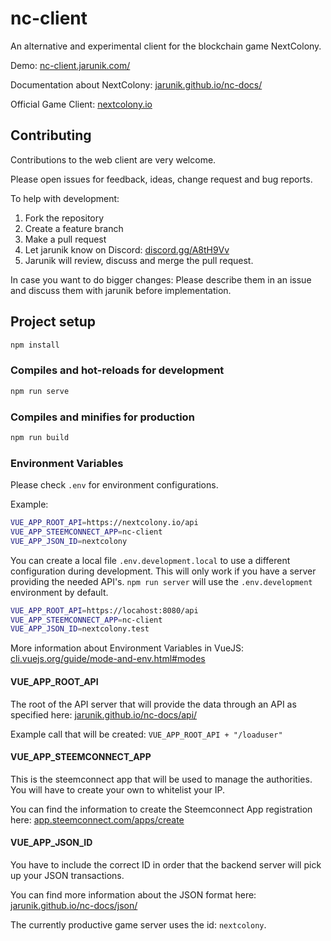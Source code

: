 # nc-client

An alternative and experimental client for the blockchain game NextColony.

Demo: [nc-client.jarunik.com/](https://nc-client.jarunik.com/)

Documentation about NextColony: [jarunik.github.io/nc-docs/](https://jarunik.github.io/nc-docs/)

Official Game Client: [nextcolony.io](https://nextcolony.io)

## Contributing

Contributions to the web client are very welcome.

Please open issues for feedback, ideas, change request and bug reports.

To help with development:

1. Fork the repository
2. Create a feature branch
3. Make a pull request
4. Let jarunik know on Discord: [discord.gg/A8tH9Vv](https://discord.gg/A8tH9Vv)
5. Jarunik will review, discuss and merge the pull request.

In case you want to do bigger changes: Please describe them in an issue and discuss them with jarunik before implementation.

## Project setup

```bash
npm install
```

### Compiles and hot-reloads for development

```bash
npm run serve
```

### Compiles and minifies for production

```bash
npm run build
```

### Environment Variables

Please check `.env` for environment configurations.

Example:

```bash
VUE_APP_ROOT_API=https://nextcolony.io/api
VUE_APP_STEEMCONNECT_APP=nc-client
VUE_APP_JSON_ID=nextcolony
```

You can create a local file `.env.development.local` to use a different configuration during development.
This will only work if you have a server providing the needed API's.
`npm run server` will use the `.env.development` environment by default.

```bash
VUE_APP_ROOT_API=https://locahost:8080/api
VUE_APP_STEEMCONNECT_APP=nc-client
VUE_APP_JSON_ID=nextcolony.test
```

More information about Environment Variables in VueJS: [cli.vuejs.org/guide/mode-and-env.html#modes](https://cli.vuejs.org/guide/mode-and-env.html#modes)

#### VUE_APP_ROOT_API

The root of the API server that will provide the data through an API as specified here: [jarunik.github.io/nc-docs/api/](https://jarunik.github.io/nc-docs/api/)

Example call that will be created: `VUE_APP_ROOT_API + "/loaduser"`

#### VUE_APP_STEEMCONNECT_APP

This is the steemconnect app that will be used to manage the authorities. You will have to create your own to whitelist your IP.

You can find the information to create the Steemconnect App registration here: [app.steemconnect.com/apps/create](https://app.steemconnect.com/apps/create)

#### VUE_APP_JSON_ID

You have to include the correct ID in order that the backend server will pick up your JSON transactions.

You can find more information about the JSON format here: [jarunik.github.io/nc-docs/json/](https://jarunik.github.io/nc-docs/json/)

The currently productive game server uses the id: `nextcolony`.
